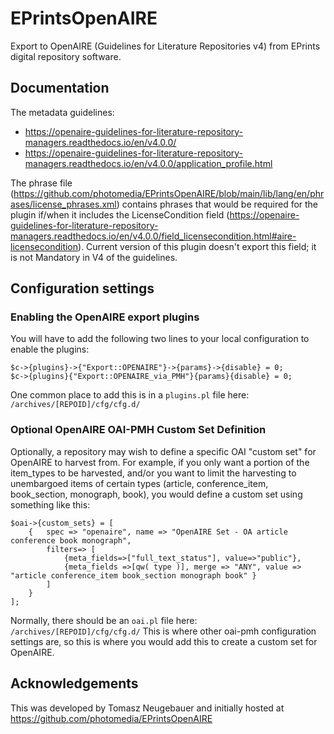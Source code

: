 # EPrintsOpenAIRE
Export to OpenAIRE (Guidelines for Literature Repositories v4) from EPrints digital repository software.

## Documentation

The metadata guidelines: 
* https://openaire-guidelines-for-literature-repository-managers.readthedocs.io/en/v4.0.0/
* https://openaire-guidelines-for-literature-repository-managers.readthedocs.io/en/v4.0.0/application_profile.html

The phrase file (https://github.com/photomedia/EPrintsOpenAIRE/blob/main/lib/lang/en/phrases/license_phrases.xml) contains phrases that would be required for the plugin if/when it includes the LicenseCondition field (https://openaire-guidelines-for-literature-repository-managers.readthedocs.io/en/v4.0.0/field_licensecondition.html#aire-licensecondition).  Current version of this plugin doesn't export this field; it is not Mandatory in V4 of the guidelines.  

## Configuration settings

### Enabling the OpenAIRE export plugins

You will have to add the following two lines to your local configuration to enable the plugins:

```
$c->{plugins}->{"Export::OPENAIRE"}->{params}->{disable} = 0;
$c->{plugins}{"Export::OPENAIRE_via_PMH"}{params}{disable} = 0;
```

One common place to add this is in a `plugins.pl` file here: `/archives/[REPOID]/cfg/cfg.d/`

### Optional OpenAIRE OAI-PMH Custom Set Definition

Optionally, a repository may wish to define a specific OAI "custom set" for OpenAIRE to harvest from.  For example, if you only want a portion of the item_types to be harvested, and/or you want to limit the harvesting to unembargoed items of certain types (article, conference_item, book_section, monograph, book), you would define a custom set using something like this:

```
$oai->{custom_sets} = [
	{ 	spec => "openaire", name => "OpenAIRE Set - OA article conference book monograph",
		filters=> [
			{meta_fields=>["full_text_status"], value=>"public"},
			{meta_fields =>[qw( type )], merge => "ANY", value => "article conference_item book_section monograph book" }
		]
	}	
];
```

Normally, there should be an `oai.pl` file here: `/archives/[REPOID]/cfg/cfg.d/`
This is where other oai-pmh configuration settings are, so this is where you would add this to create a custom set for OpenAIRE.


## Acknowledgements
This was developed by Tomasz Neugebauer and initially hosted at https://github.com/photomedia/EPrintsOpenAIRE
